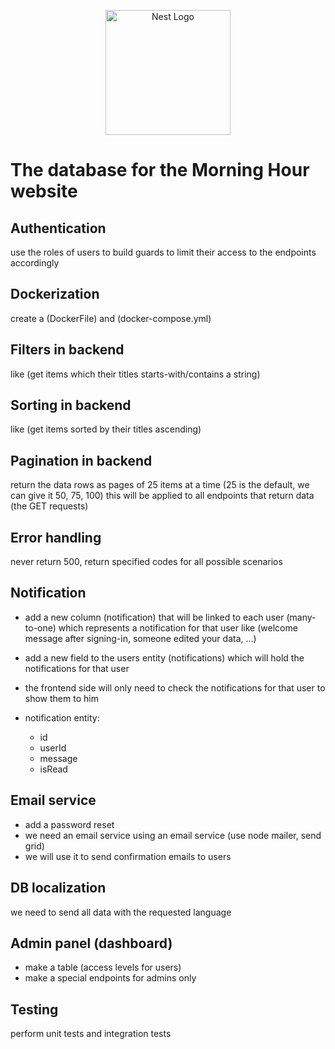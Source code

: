 <p align="center">
  <a href="http://nestjs.com/" target="blank"><img src="https://nestjs.com/img/logo-small.svg" width="200" alt="Nest Logo" /></a>
</p>

# The database for the Morning Hour website

## Authentication
use the roles of users to build guards to limit their access to the endpoints accordingly

## Dockerization
create a (DockerFile) and (docker-compose.yml)


## Filters in backend
like (get items which their titles starts-with/contains a string)


## Sorting in backend
like (get items sorted by their titles ascending)


## Pagination in backend
return the data rows as pages of 25 items at a time (25 is the default, we can give it 50, 75, 100)
this will be applied to all endpoints that return data (the GET requests)


## Error handling 
never return 500, return specified codes for all possible scenarios 


## Notification
- add a new column (notification) that will be linked to each user (many-to-one) which represents a 
notification for that user like (welcome message after signing-in, someone edited your data, ...)
- add a new field to the users entity (notifications) which will hold the notifications for that user 
- the frontend side will only need to check the notifications for that user to show them to him

- notification entity:
  - id
  - userId
  - message
  - isRead


## Email service
- add a password reset
- we need an email service using an email service (use node mailer, send grid)
- we will use it to send confirmation emails to users


## DB localization
we need to send all data with the requested language


## Admin panel (dashboard)
- make a table (access levels for users)
- make a special endpoints for admins only


## Testing
perform unit tests and integration tests

